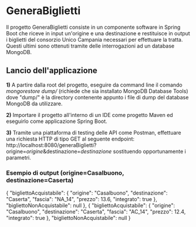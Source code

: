 # GeneraBiglietti

Il progetto GeneraBiglietti consiste in un componente software in Spring Boot che riceve in input un'origine e una destinazione e restituisce in output i biglietti del consorzio Unico Campania necessari per effettuare la tratta. Questi ultimi sono ottenuti tramite delle interrogazioni ad un database MongoDB.

## Lancio dell'applicazione

**1)** A partire dalla root del progetto, eseguire da command line il comando
*mongorestore dump/*       (richiede che sia installato MongoDB Database Tools)
dove "dump/" è la directory contenente appunto i file di dump del database MongoDB da utilizzare.

**2)** Importare il progetto all'interno di un IDE come progetto Maven ed eseguirlo come applicazione Spring Boot.

**3)** Tramite una piattaforma di testing delle API come Postman, effettuare una richiesta HTTP di tipo GET al seguente endpoint:
http://localhost:8080/generaBiglietti?origine=*origine*&destinazione=*destinazione*
sostituendo opportunamente i parametri.

### Esempio di output (origine=Casalbuono, destinazione=Caserta)

{
        "bigliettoAcquistabile": {
            "origine": "Casalbuono",
            "destinazione": "Caserta",
            "fascia": "NA_14",
            "prezzo": 13.6,
            "integrato": true
        },
        "bigliettoNonAcquistabile": null
    },
    {
        "bigliettoAcquistabile": {
            "origine": "Casalbuono",
            "destinazione": "Caserta",
            "fascia": "AC_14",
            "prezzo": 12.4,
            "integrato": true
        },
        "bigliettoNonAcquistabile": null
    }

